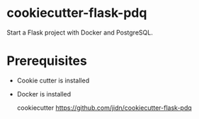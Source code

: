 # cookiecutter-flask-pdq

Start a Flask project with Docker and PostgreSQL.

# Prerequisites

+ Cookie cutter is installed
+ Docker is installed

    cookiecutter https://github.com/jidn/cookiecutter-flask-pdq


